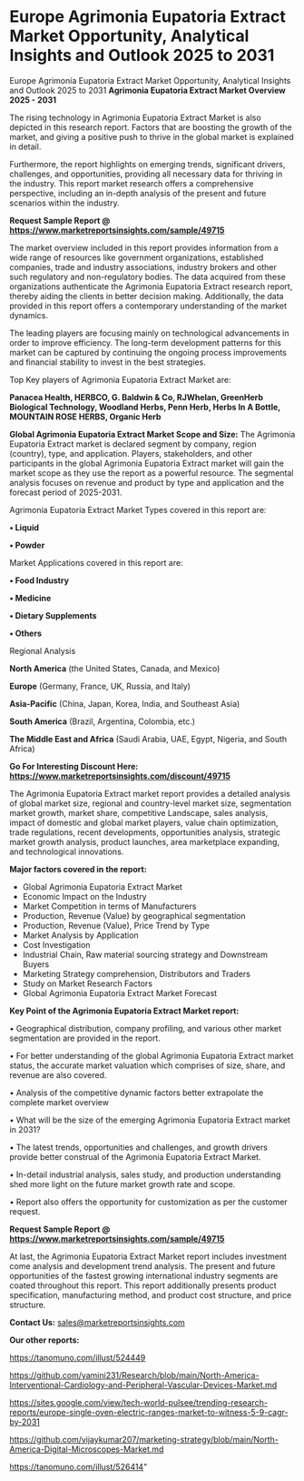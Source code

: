 # Europe Agrimonia Eupatoria Extract Market Opportunity, Analytical Insights and Outlook 2025 to 2031
Europe Agrimonia Eupatoria Extract Market Opportunity, Analytical Insights and Outlook 2025 to 2031
<Strong> Agrimonia Eupatoria Extract Market Overview 2025 - 2031</strong>

The rising technology in Agrimonia Eupatoria Extract Market is also depicted in this research report. Factors that are boosting the growth of the market, and giving a positive push to thrive in the global market is explained in detail.

Furthermore, the report highlights on emerging trends, significant drivers, challenges, and opportunities, providing all necessary data for thriving in the industry. This report market research offers a comprehensive perspective, including an in-depth analysis of the present and future scenarios within the industry.

<strong>Request Sample Report @ <a href=https://www.marketreportsinsights.com/sample/49715>https://www.marketreportsinsights.com/sample/49715</a></strong>

The market overview included in this report provides information from a wide range of resources like government organizations, established companies, trade and industry associations, industry brokers and other such regulatory and non-regulatory bodies. The data acquired from these organizations authenticate the Agrimonia Eupatoria Extract research report, thereby aiding the clients in better decision making. Additionally, the data provided in this report offers a contemporary understanding of the market dynamics.

The leading players are focusing mainly on technological advancements in order to improve efficiency. The long-term development patterns for this market can be captured by continuing the ongoing process improvements and financial stability to invest in the best strategies.

Top Key players of Agrimonia Eupatoria Extract Market are:

<strong>Panacea Health, HERBCO, G. Baldwin & Co, RJWhelan, GreenHerb Biological Technology, Woodland Herbs, Penn Herb, Herbs In A Bottle, MOUNTAIN ROSE HERBS, Organic Herb</strong>

<strong><b>Global Agrimonia Eupatoria Extract Market Scope and Size:</b></strong>
The Agrimonia Eupatoria Extract market is declared segment by company, region (country), type, and application. Players, stakeholders, and other participants in the global Agrimonia Eupatoria Extract market will gain the market scope as they use the report as a powerful resource. The segmental analysis focuses on revenue and product by type and application and the forecast period of 2025-2031.

Agrimonia Eupatoria Extract Market Types covered in this report are:

<strong>•  Liquid

•  Powder</strong>

Market Applications covered in this report are:

<strong>•  Food Industry

•  Medicine

•  Dietary Supplements

•  Others</strong> 

Regional Analysis

<strong>North America</strong> (the United States, Canada, and Mexico)

<strong>Europe</strong> (Germany, France, UK, Russia, and Italy)

<strong>Asia-Pacific</strong> (China, Japan, Korea, India, and Southeast Asia)

<strong>South America</strong> (Brazil, Argentina, Colombia, etc.)

<strong>The Middle East and Africa</strong> (Saudi Arabia, UAE, Egypt, Nigeria, and South Africa)

<strong>Go For Interesting Discount Here: <a href=https://www.marketreportsinsights.com/discount/49715>https://www.marketreportsinsights.com/discount/49715</a></strong>

The Agrimonia Eupatoria Extract market report provides a detailed analysis of global market size, regional and country-level market size, segmentation market growth, market share, competitive Landscape, sales analysis, impact of domestic and global market players, value chain optimization, trade regulations, recent developments, opportunities analysis, strategic market growth analysis, product launches, area marketplace expanding, and technological innovations.

<strong><b>Major factors covered in the report:</b></strong>
<ul>
  <li>Global Agrimonia Eupatoria Extract Market </li>
  <li>Economic Impact on the Industry</li>
  <li>Market Competition in terms of Manufacturers</li>
  <li>Production, Revenue (Value) by geographical segmentation</li>
  <li>Production, Revenue (Value), Price Trend by Type</li>
  <li>Market Analysis by Application</li>
  <li>Cost Investigation</li>
  <li>Industrial Chain, Raw material sourcing strategy and Downstream Buyers</li>
  <li>Marketing Strategy comprehension, Distributors and Traders</li>
  <li>Study on Market Research Factors</li>
  <li>Global Agrimonia Eupatoria Extract Market Forecast</li>
</ul>

<strong><b>Key Point of the Agrimonia Eupatoria Extract Market report:</b></strong>

• Geographical distribution, company profiling, and various other market segmentation are provided in the report.

• For better understanding of the global Agrimonia Eupatoria Extract market status, the accurate market valuation which comprises of size, share, and revenue are also covered.

• Analysis of the competitive dynamic factors better extrapolate the complete market overview

• What will be the size of the emerging Agrimonia Eupatoria Extract market in 2031?

• The latest trends, opportunities and challenges, and growth drivers provide better construal of the Agrimonia Eupatoria Extract Market.

• In-detail industrial analysis, sales study, and production understanding shed more light on the future market growth rate and scope.

• Report also offers the opportunity for customization as per the customer request.

<strong>Request Sample Report @ <a href=https://www.marketreportsinsights.com/sample/49715>https://www.marketreportsinsights.com/sample/49715</a></strong>

At last, the Agrimonia Eupatoria Extract Market report includes investment come analysis and development trend analysis. The present and future opportunities of the fastest growing international industry segments are coated throughout this report. This report additionally presents product specification, manufacturing method, and product cost structure, and price structure.

<strong>Contact Us:</strong>
sales@marketreportsinsights.com

<strong>Our other reports:</strong>

<a href=https://tanomuno.com/illust/524449>https://tanomuno.com/illust/524449</a>

<a href=https://github.com/yamini231/Research/blob/main/North-America-Interventional-Cardiology-and-Peripheral-Vascular-Devices-Market.md>https://github.com/yamini231/Research/blob/main/North-America-Interventional-Cardiology-and-Peripheral-Vascular-Devices-Market.md</a>

<a href=https://sites.google.com/view/tech-world-pulsee/trending-research-reports/europe-single-oven-electric-ranges-market-to-witness-5-9-cagr-by-2031>https://sites.google.com/view/tech-world-pulsee/trending-research-reports/europe-single-oven-electric-ranges-market-to-witness-5-9-cagr-by-2031</a>

<a href=https://github.com/vijaykumar207/marketing-strategy/blob/main/North-America-Digital-Microscopes-Market.md>https://github.com/vijaykumar207/marketing-strategy/blob/main/North-America-Digital-Microscopes-Market.md</a>

<a href=https://tanomuno.com/illust/526414>https://tanomuno.com/illust/526414</a>"
